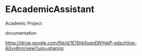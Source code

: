 # EAcademicAssistant
Academic Project

documentation 

https://drive.google.com/file/d/1E15hb5ugoDNYgkP-qdschVoe-A0vv8nn/view?usp=sharing
